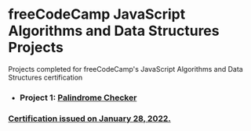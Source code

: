 # freeCodeCamp JavaScript Algorithms and Data Structures Projects

Projects completed for freeCodeCamp's JavaScript Algorithms and Data Structures certification

- ### Project 1: [Palindrome Checker](https://github.com/Zsunnyfc1/-JavaScript-Algorithms-and-Data-Structures-/tree/main/palindrome-checker)

### [Certification issued on January 28, 2022.](https://www.freecodecamp.org/certification/Zsunnyfc1/javascript-algorithms-and-data-structures) 
